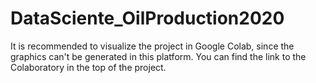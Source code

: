 # DataSciente_OilProduction2020
It is recommended to visualize the project in Google Colab, since the graphics can't be generated in this platform.
You can find the link to the Colaboratory in the top of the project.
